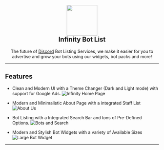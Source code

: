 <h2 align='center'>
  <img src="https://cdn.infinitybots.xyz/images/png/Infinity5.png" height='100px' width='100px' />
  <br> 
  Infinity Bot List
</h2>
<p align="center">
The future of <a href="https://discord.com">Discord</a> Bot Listing Services, we make it easier for you to advertise and grow your bots using our widgets, bot packs and more!
</p>

<hr>

<h2> Features </h2>

- Clean and Modern UI with a Theme Changer (Dark and Light mode) with support for Google Ads.
![Infinity Home Page](https://img.toxicdev.me/31edb5.png)

- Modern and Minimalistic About Page with a integrated Staff List
![About Us](https://img.toxicdev.me/16b465.png)

- Bot Listing with a Integrated Search Bar and tons of Pre-Defined Options.
![Bots and Search](https://img.toxicdev.me/1cc292.png)

- Modern and Stylish Bot Widgets with a variety of Available Sizes
![Large Bot Widget](https://infinitybotlist.com/bots/825204301814038528/widget?size=medium)

<hr />
